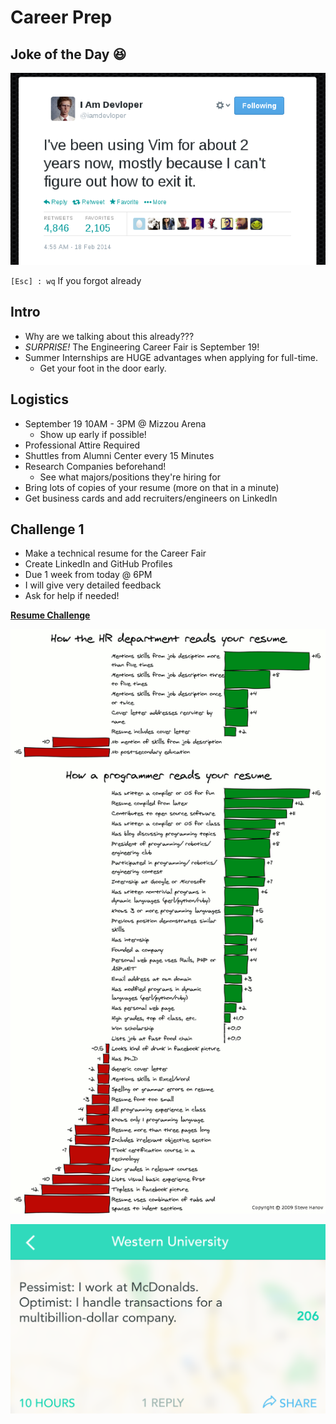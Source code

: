 # Career Prep

## Joke of the Day 😆

![Vim](HumorVim.png)

`[Esc] : wq` If you forgot already

## Intro

- Why are we talking about this already???
- *SURPRISE!* The Engineering Career Fair is September 19!
- Summer Internships are HUGE advantages when applying for full-time.
    - Get your foot in the door early.

## Logistics

- September 19 10AM - 3PM @ Mizzou Arena
    - Show up early if possible!
- Professional Attire Required
- Shuttles from Alumni Center every 15 Minutes
- Research Companies beforehand!
    - See what majors/positions they're hiring for
- Bring lots of copies of your resume (more on that in a minute)
- Get business cards and add recruiters/engineers on LinkedIn

## Challenge 1

- Make a technical resume for the Career Fair
- Create LinkedIn and GitHub Profiles
- Due 1 week from today @ 6PM
- I will give very detailed feedback
- Ask for help if needed!

**[Resume Challenge](ResumeChallenge.md)**

![ResumeComic](ResumeComic.png)  

![Yik Yak](YikYak.png)